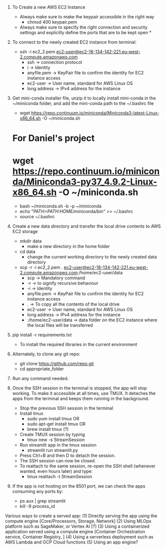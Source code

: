 1. To Create a new AWS EC2 Instance
    * Always make sure to make the keypair accessible in the right way 
        * chmod 400 keypair.pem
    * Always make sure to specify the right connection and security settings and 
    explicitly define the ports that are to be kept open
        * 

2. To connect to the newly created EC2 instance from terminal:
    * ssh -i ec2_2.pem ec2-user@ec2-18-134-142-221.eu-west-2.compute.amazonaws.com
        * ssh -> connection protocol
        * i -> Identity 
        * anyfile.pem -> KeyPair file to confirm the identity for EC2 instance access
        * ec2-user -> User name, standard for AWS Linux OS
        * long address -> IPv4 address for the instance

3. Get mini-conda installer file, unzip it to locally install mini-conda in the ~/miniconda folder,
and add the mini-conda path to the ~/.bashrc file
    * wget https://repo.continuum.io/miniconda/Miniconda3-latest-Linux-x86_64.sh -O ~/miniconda.sh 
    
    # For Daniel's project
    # wget https://repo.continuum.io/miniconda/Miniconda3-py37_4.9.2-Linux-x86_64.sh -O ~/miniconda.sh

    * bash ~/miniconda.sh -b -p ~/miniconda 
    * echo "PATH=$PATH:$HOME/miniconda/bin" >> ~/.bashrc 
    * source ~/.bashrc

4. Create a new data directory and transfer the local drive contents to AWS EC2 storage 
    * mkdir data
        * make a new directory in the home folder
    * cd data
        * change the current working directory to the newly created data directory
    * scp -r -i ec2_2.pem *.* ec2-user@ec2-18-134-142-221.eu-west-2.compute.amazonaws.com:/home/ec2-user/data
        * scp -> Mandatory command
        * -r -> to signify recursive behaviour
        * -i -> Identity 
        * anyfile.pem -> KeyPair file to confirm the identity for EC2 instance access
        * *.* -> To copy all the contents of the local drive
        * ec2-user -> User name, standard for AWS Linux OS
        * long address -> IPv4 address for the instance
        * :/home/ec2-user/data -> data folder on the EC2 instance where the local files will be transferred

5. pip install -r requirements.txt
    * To install the required libraries in the current environment

6. Alternately, to clone any git repo:
    * git clone https://github.com/repo.git
    * cd appropriate_folder

7. Run any command needed.

8. Once the SSH session in the terminal is stopped, the app will stop working. To make it accessible at all times, use TMUX. It detaches the apps from the terminal and keeps them running in the background.
    * Stop the previous SSH session in the terminal
    * Install tmux
        * sudo yum install tmux 
        OR
        * sudo apt-get install tmux
        OR
        * brew install tmux (?)
    * Create TMUX session by typing 
        * tmux new -s StreamSession
    * Run streamlit app in the tmux session
        * streamlit run streamlit.py
    * Press Ctrl+B and then D to detach the session.
    * The SSH session can now be closed.
    * To reattach to the same session, re-open the SSH shell (whenever wanted, even hours later) and type:
        * tmux reattach -t StreamSession

9. If the app is not hosting on the 8501 port, we can check the apps consuming any ports by:
    * ps aux | grep streamlit
    * kill -9 process_id


Various ways to create a served app:
    (1) Directly serving the app using the compute engine [Core/Processors, Storage, Network]
    (2) Using MLOps platform such as SageMaker, or Vertex AI [?]
    (3) Using a containerized application served using a compute engine [Container Orchestration service, Container Registry, ]
    (4) Using a serverless deployment such as AWS Lambda and GCP Cloud functions
    (5) Using an app engine?
    
